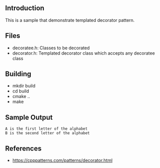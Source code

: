 Introduction
---

This is a sample that demonstrate templated decorator pattern.


Files
---

- decoratee.h: Classes to be decorated
- decorator.h: Templated decorator class which accepts any decoratee class

Building
---

- mkdir build
- cd build
- cmake ..
- make

Sample Output
---
```
A is the first letter of the alphabet
B is the second letter of the alphabet
```

References
---

- https://cpppatterns.com/patterns/decorator.html
